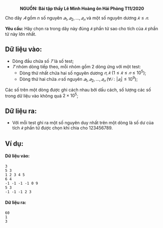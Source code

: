 **<center>NGUỒN: Bài tập thầy Lê Minh Hoàng ôn Hải Phòng T11/2020</center>**

Cho dãy $𝐴$ gồm $n$ số nguyên $𝑎_1, 𝑎_2, … , 𝑎_𝑛$ và một số nguyên dương $𝑘 ≤ 𝑛$.

**Yêu cầu:** Hãy chọn ra trong dãy này đúng $𝑘$ phần tử sao cho tích của $𝑘$ phần tử này lớn nhất.

## Dữ liệu vào:
- Dòng đầu chứa số $𝑇$ là số test;
- $𝑇$ nhóm dòng tiếp theo, mỗi nhóm gồm $2$ dòng ứng với một test:
    - Dòng thứ nhất chứa hai số nguyên dương $𝑛, 𝑘\ (1 ≤ 𝑘 ≤ 𝑛 ≤ 10^5)$;
    - Dòng thứ hai chứa $𝑛$ số nguyên $𝑎_1, 𝑎_2, … , 𝑎_𝑛\ (∀𝑖: |𝑎_𝑖| ≤ 10^9)$;

Các số trên một dòng được ghi cách nhau bởi dấu cách, số lượng các số trong dữ liệu vào không quá $2\times 10^5$;

## Dữ liệu ra:
- Với mỗi test ghi ra một số nguyên duy nhất trên một dòng là số dư của tích $𝑘$ phần tử được chọn khi chia cho $123456789$.

## Ví dụ:
#### Dữ liệu vào:
```
3
5 3
1 2 3 4 5
6 4
-1 -1 -1 -1 0 9
5 3
-1 -1 -1 2 3
```

#### Dữ liệu ra:
```
60
1
3
```
